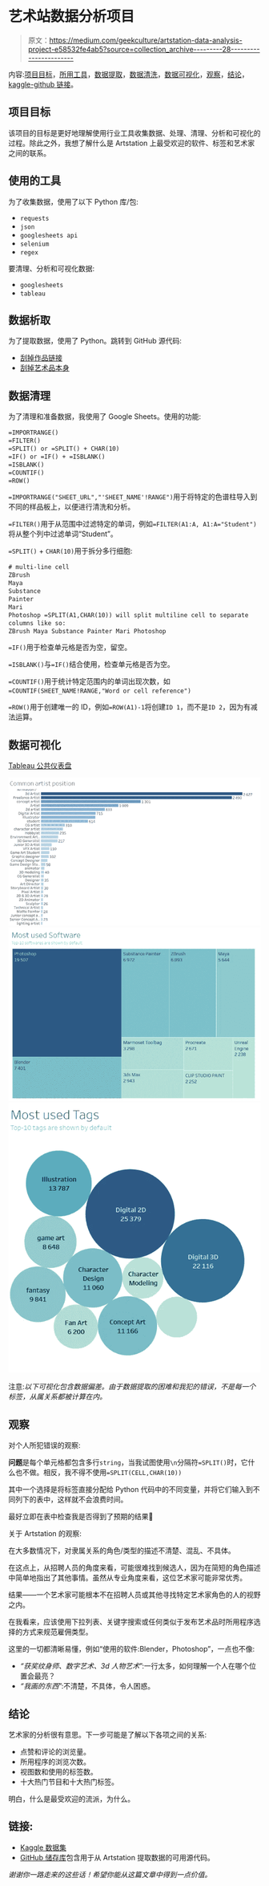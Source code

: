 # 艺术站数据分析项目

> 原文：<https://medium.com/geekculture/artstation-data-analysis-project-e58532fe4ab5?source=collection_archive---------28----------------------->

内容:[项目目标](#2dfb)，[所用工具](#8118)，[数据提取](#9a96)，[数据清洗](#426b)，[数据可视化](#37e0)，[观察](#c482)，[结论](#2c1b)， [kaggle-github 链接](#52b3)。

## 项目目标

该项目的目标是更好地理解使用行业工具收集数据、处理、清理、分析和可视化的过程。除此之外，我想了解什么是 Artstation 上最受欢迎的软件、标签和艺术家之间的联系。

## 使用的工具

为了收集数据，使用了以下 Python 库/包:

*   `requests`
*   `json`
*   `googlesheets api`
*   `selenium`
*   `regex`

要清理、分析和可视化数据:

*   `googlesheets`
*   `tableau`

## 数据析取

为了提取数据，使用了 Python。跳转到 GitHub 源代码:

*   [刮掉作品链接](https://github.com/dimitryzub/artstation-artwork-analysis/blob/main/scrape_links.py)
*   [刮掉艺术品本身](https://github.com/dimitryzub/artstation-artwork-analysis/blob/main/scrape_artworks.py)

## 数据清理

为了清理和准备数据，我使用了 Google Sheets。使用的功能:

```
=IMPORTRANGE()
=FILTER()
=SPLIT() or =SPLIT() + CHAR(10)
=IF() or =IF() + =ISBLANK()
=ISBLANK()
=COUNTIF()
=ROW()
```

`=IMPORTRANGE("SHEET_URL","'SHEET_NAME'!RANGE")`用于将特定的色谱柱导入到不同的样品板上，以便进行清洗和分析。

`=FILTER()`用于从范围中过滤特定的单词，例如`=FILTER(A1:A, A1:A="Student")`将从整个列中过滤单词“Student”。

`=SPLIT()` + `CHAR(10)`用于拆分多行细胞:

```
# multi-line cell 
ZBrush 
Maya 
Substance 
Painter 
Mari 
Photoshop =SPLIT(A1,CHAR(10)) will split multiline cell to separate columns like so: 
ZBrush Maya Substance Painter Mari Photoshop
```

`=IF()`用于检查单元格是否为空，留空。

`=ISBLANK()`与`=IF()`结合使用，检查单元格是否为空。

`=COUNTIF()`用于统计特定范围内的单词出现次数，如`=COUNTIF(SHEET_NAME!RANGE,"Word or cell reference")`

`=ROW()`用于创建唯一的 ID，例如`=ROW(A1)-1`将创建`ID 1`，而不是`ID 2`，因为有减法运算。

## 数据可视化

[Tableau 公共仪表盘](https://public.tableau.com/app/profile/dimitry.zub/viz/Artstationanalysis/ArtstationDashboard)

![](img/b5b31e0e835635e32d8b64fe8963053a.png)![](img/459b79b657ea7a826cbfb6f4f4468200.png)![](img/9a3e581ecda0b9018722dd1dd405e5e1.png)

注意:*以下可视化包含数据偏差。由于数据提取的困难和我犯的错误，不是每一个标签，从属关系都被计算在内。*

## 观察

对个人所犯错误的观察:

**问题**是每个单元格都包含多行`string`，当我试图使用`\n`分隔符`=SPLIT()`时，它什么也不做。相反，我不得不使用`=SPLIT(CELL,CHAR(10))`

其中一个选择是将标签直接分配给 Python 代码中的不同变量，并将它们输入到不同列下的表中，这样就不会浪费时间。

最好立即在表中检查我是否得到了预期的结果🙂

关于 Artstation 的观察:

在大多数情况下，对隶属关系的角色/类型的描述不清楚、混乱、不具体。

在这点上，从招聘人员的角度来看，可能很难找到候选人，因为在简短的角色描述中简单地指出了其他事情。虽然从专业角度来看，这位艺术家可能非常优秀。

结果——一个艺术家可能根本不在招聘人员或其他寻找特定艺术家角色的人的视野之内。

在我看来，应该使用下拉列表、关键字搜索或任何类似于发布艺术品时所用程序选择的方式来规范雇佣类型。

这里的一切都清晰易懂，例如“使用的软件:Blender，Photoshop”，一点也不像:

*   *“获奖纹身师、数字艺术、3d 人物艺术*”:一行太多，如何理解一个人在哪个位置会最亮？
*   *“我画的东西*”:不清楚，不具体，令人困惑。

## 结论

艺术家的分析很有意思。下一步可能是了解以下各项之间的关系:

*   点赞和评论的浏览量。
*   所用程序的浏览次数。
*   视图数和使用的标签数。
*   十大热门节目和十大热门标签。

明白，什么是最受欢迎的流派，为什么。

## 链接:

*   [Kaggle 数据集](https://www.kaggle.com/dimitryzub/artstation)
*   [GitHub 储存库](https://github.com/dimitryzub/artstation-artwork-analysis)包含用于从 Artstation 提取数据的可用源代码。

*谢谢你一路走来的这些话！希望你能从这篇文章中得到一点价值。*
